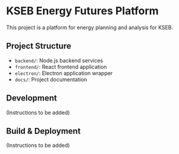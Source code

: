 # KSEB Energy Futures Platform

This project is a platform for energy planning and analysis for KSEB.

## Project Structure

- `backend/`: Node.js backend services
- `frontend/`: React frontend application
- `electron/`: Electron application wrapper
- `docs/`: Project documentation

## Development

(Instructions to be added)

## Build & Deployment

(Instructions to be added)
